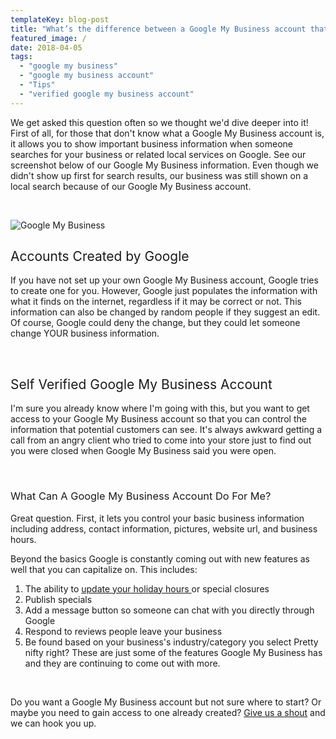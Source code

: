 ```yaml
---
templateKey: blog-post
title: "What’s the difference between a Google My Business account that I create and one that Google creates?"
featured_image: /
date: 2018-04-05
tags:
  - "google my business"
  - "google my business account"
  - "Tips"
  - "verified google my business account"
---
```


<span style="font-weight: 400;">We get asked this question often so we thought we'd dive deeper into it! </span><span style="font-weight: 400;">First of all, for those that don't know what a Google My Business account is, it allows you to show important business information when someone searches for your business or related local services on Google. See our screenshot below of our Google My Business information. Even though we didn't show up first for search results, our business was still shown on a local search because of our Google My Business account.</span>

&nbsp;

![Google My Business](/img/Screen-Shot-2018-04-05-at-11.17.56-AM.png)

## 

## <span style="font-weight: 400;">Accounts Created by Google</span>

<span style="font-weight: 400;">If you have not set up your own Google My Business account, Google tries to create one for you. However, Google just populates the information with what it finds on the internet, regardless if it may be correct or not. This information can also be changed by random people if they suggest an edit. Of course, Google could deny the change, but they could let someone change YOUR business information.</span>

&nbsp;

## <span style="font-weight: 400;">Self Verified Google My Business Account</span>

<span style="font-weight: 400;">I'm sure you already know where I'm going with this, but you want to get access to your Google My Business account so that you can control the information that potential customers can see. It's always awkward getting a call from an angry client who tried to come into your store just to find out you were closed when Google My Business said you were open.</span>

&nbsp;

### <span style="font-weight: 400;">What Can A Google My Business Account Do For Me?</span>

<span style="font-weight: 400;">Great question. First, it lets you control your basic business information including address, contact information, pictures, website url, and business hours.</span>

<span style="font-weight: 400;">Beyond the basics Google is constantly coming out with new features as well that you can capitalize on. This includes:</span>

1.  <span style="font-weight: 400;">The ability to </span>[<span style="font-weight: 400;">update your holiday hours </span>](https://graphicintuitions.com/whats-brewin/update-hours-google-business/)<span style="font-weight: 400;">or special closures</span>
2.  <span style="font-weight: 400;">Publish specials</span>
3.  <span style="font-weight: 400;">Add a message button so someone can chat with you directly through Google</span>
4.  <span style="font-weight: 400;">Respond to reviews people leave your business</span>
5.  <span style="font-weight: 400;">Be found based on your business's industry/category you select</span>
<span style="font-weight: 400;">Pretty nifty right? These are just some of the features Google My Business has and they are continuing to come out with more.</span>

&nbsp;

<span style="font-weight: 400;">Do you want a Google My Business account but not sure where to start? Or maybe you need to gain access to one already created? [Give us a shout](https://graphicintuitions.com/get-in-touch/) and we can hook you up.</span>